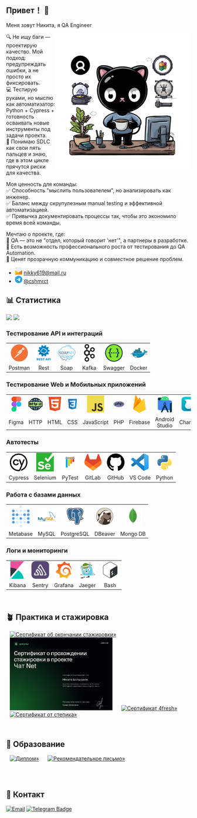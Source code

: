 ## Привет！ 👋
Меня зовут Никита, я QA Engineer

<img align="right" width="370" height="370" src="https://github.com/neffrit/neffrit/blob/main/kotik4.png" />

🔍 Не ищу баги — проектирую качество. Мой подход: предупреждать ошибки, а не просто их фиксировать.<br>
💻 Тестирую руками, но мыслю как автоматизатор: Python + Cypress + готовность осваивать новые инструменты под задачи проекта.<br>
🧠 Понимаю SDLC как свои пять пальцев и знаю, где в этом цикле прячутся риски для качества.<br>

Моя ценность для команды:<br>
✅ Способность "мыслить пользователем", но анализировать как инженер.<br>
✅ Баланс между скрупулезным manual testing и эффективной автоматизацией.<br>
✅ Привычка документировать процессы так, чтобы это экономило время всей команды.<br>

Мечтаю о проекте, где:<br>
🚀 QA — это не "отдел, который говорит 'нет'", а партнеры в разработке.<br>
🌱 Есть возможность профессионального роста от тестирования до QA Automation.<br>
💬 Ценят прозрачную коммуникацию и совместное решение проблем.<br>

- <img height="20" width="20" src="https://github.com/belyakovko/belyakovko/blob/259dfb7451faa9d0b906502b658f67e51f61f9dd/assets/icon_mail.png"/> [nikky619@mail.ru](mailto:nikky619@mail.ru)
- <img height="20" width="20" src="https://github.com/belyakovko/belyakovko/blob/259dfb7451faa9d0b906502b658f67e51f61f9dd/assets/icon_telegram.png"/> [@cshmrct](https://t.me/cshmrct)

## 📊 Статистика

![](https://github-readme-stats.vercel.app/api?hide_rank=true&hide=issues,contribs&show_icons=true&locale=en&langs_count=8&card_width=300&theme=radical&username=neffrit)
![](https://github-readme-stats.vercel.app/api/top-langs/?layout=donut&langs_count=6&hide_progress=true&theme=radical&username=neffrit)

<!-- Выбор темы ↑↑: https://github.com/anuraghazra/github-readme-stats/blob/master/themes/README.md --> 
<!-- Настройка отображения ↑↑: https://github.com/anuraghazra/github-readme-stats/ --> 



<!-- Выбор темы ↑↑: https://github.com/Ashutosh00710/github-readme-activity-graph/blob/main/THEMES.md --> 

### Тестирование API и интеграций 
<table class="table" border="0" width="100%">
  <tr align="center">
    <td><img width="48" src="https://github.com/belyakovko/belyakovko/blob/22a3f027f8bea72cbe8c16dd33d2e5450b359486/assets/logo_postman.png" /> </td>
    <td> <img width="48" src="https://github.com/belyakovko/belyakovko/blob/22a3f027f8bea72cbe8c16dd33d2e5450b359486/assets/logo_rest.png" /></td>
    <td> <img width="48" src="https://github.com/belyakovko/belyakovko/blob/22a3f027f8bea72cbe8c16dd33d2e5450b359486/assets/logo_soap.png" /></td>
    <td><img width="48" src="https://github.com/belyakovko/belyakovko/blob/22a3f027f8bea72cbe8c16dd33d2e5450b359486/assets/logo_apachekafka.png" /> </td>
    <td><img width="48" src="https://github.com/belyakovko/belyakovko/blob/22a3f027f8bea72cbe8c16dd33d2e5450b359486/assets/logo_swagger.png" /> </td>
    <td><img width="48" src="https://github.com/belyakovko/belyakovko/blob/22a3f027f8bea72cbe8c16dd33d2e5450b359486/assets/logo_docker.png" /> </td>
  </tr>
  <tr align="center">
    <td>Postman</td>
    <td>Rest</td>
    <td>Soap</td>
    <td>Kafka</td>
    <td>Swagger</td>
    <td>Docker</td>
  </tr>
</table>

### Тестирование Web и Мобильных приложений
<table class="table-primer"border="0" width="100%">
  <tr align="center">
    <td><img width="48" src="https://github.com/belyakovko/belyakovko/blob/ad25cbf701c5c4aa106236ac27655efedb9c61fc/assets/logo_figma.png" /></td>
    <td><img width="48" src="https://github.com/belyakovko/belyakovko/blob/ad25cbf701c5c4aa106236ac27655efedb9c61fc/assets/logo_http.png" /></td>
    <td><img width="48" src="https://github.com/belyakovko/belyakovko/blob/ad25cbf701c5c4aa106236ac27655efedb9c61fc/assets/logo_html.png" /></td>
    <td><img width="48" src="https://github.com/belyakovko/belyakovko/blob/ad25cbf701c5c4aa106236ac27655efedb9c61fc/assets/logo_css3.png" /></td>
    <td><img width="48" src="https://github.com/belyakovko/belyakovko/blob/c5db2d1f2c634faffcd09a45b59cd2e808641e38/assets/logo_javascript.png" /></td>
    <td><img width="48" src="https://github.com/belyakovko/belyakovko/blob/c5db2d1f2c634faffcd09a45b59cd2e808641e38/assets/logo_php.png" /></td>
    <td><img width="48" src="https://github.com/belyakovko/belyakovko/blob/ad25cbf701c5c4aa106236ac27655efedb9c61fc/assets/logo_firebase.png" /></td>
    <td><img width="48" src="https://github.com/belyakovko/belyakovko/blob/ad25cbf701c5c4aa106236ac27655efedb9c61fc/assets/logo_androidstudio.png" /></td>
    <td><img width="48" src="https://github.com/belyakovko/belyakovko/blob/ad25cbf701c5c4aa106236ac27655efedb9c61fc/assets/logo_charles.png" /></td>
  </tr>
  <tr align="center">
    <td>Figma</td>
    <td>HTTP</td>
    <td>HTML</td>
    <td>CSS</td>
    <td>JavaScript</td>
    <td>PHP</td>
    <td>Firebase</td>
    <td>Android Studio</td>
    <td>Charles</td>
  </tr>
</table>

###  Автотесты
<table class="table-primer"border="0" width="100%">
  <tr align="center">
    <td><img width="48" src="https://github.com/belyakovko/belyakovko/blob/4a6018393c97357a2f9122f3695af94b5931d3b2/assets/logo_cypress.png" /></td>
    <td><img width="48" src="https://github.com/belyakovko/belyakovko/blob/4a6018393c97357a2f9122f3695af94b5931d3b2/assets/logo_selenium.png" /></td>
    <td><img width="48" src="https://github.com/belyakovko/belyakovko/blob/4a6018393c97357a2f9122f3695af94b5931d3b2/assets/logo_pytest.png" /></td>
    <td><img width="48" src="https://github.com/belyakovko/belyakovko/blob/4a6018393c97357a2f9122f3695af94b5931d3b2/assets/logo_gitlab.png" /></td>
    <td><img width="48" src="https://github.com/belyakovko/belyakovko/blob/c5db2d1f2c634faffcd09a45b59cd2e808641e38/assets/logo_github.png" /></td>
    <td><img width="48" src="https://github.com/belyakovko/belyakovko/blob/4a6018393c97357a2f9122f3695af94b5931d3b2/assets/logo_vscode.png" /></td>
    <td><img width="48" src="https://github.com/belyakovko/belyakovko/blob/c5db2d1f2c634faffcd09a45b59cd2e808641e38/assets/logo_python.png" /></td>
  </tr>
  <tr align="center">
    <td>Cypress</td>
    <td>Selenium</td>
    <td>PyTest</td>
    <td>GitLab</td>
    <td>GitHub</td>
    <td>VS Code</td>
    <td>Python</td>
  </tr>
</table>

### Работа с базами данных

<table class="table" border="0" width="100%">
  <tr align="center">
    <td><img width="48" src="https://github.com/belyakovko/belyakovko/blob/4a6018393c97357a2f9122f3695af94b5931d3b2/assets/logo_metabase.png" /></td>
    <td><img width="48" src="https://github.com/belyakovko/belyakovko/blob/147ed780957fe9e13878a49dae1836ca332d6de3/assets/logo_mysql.png" /></td>
    <td><img width="48" src="https://github.com/belyakovko/belyakovko/blob/4a6018393c97357a2f9122f3695af94b5931d3b2/assets/logo_postgresql.png" /></td>
    <td><img width="48" src="https://github.com/belyakovko/belyakovko/blob/4a6018393c97357a2f9122f3695af94b5931d3b2/assets/logo_dbeaver.png" /></td>
    <td><img width="48" src="https://github.com/belyakovko/belyakovko/blob/4a6018393c97357a2f9122f3695af94b5931d3b2/assets/logo_mongodb.png" /></td>
  </tr>
  <tr align="center">
    <td>Metabase</td>
    <td>MySQL</td>
    <td>PostgreSQL</td>
    <td>DBeaver</td>
    <td>Mongo DB</td>
  </tr>
</table>

### Логи и мониторинги
<table class="table" border="0" width="100%">
  <tr align="center">
    <td><img width="48" src="https://github.com/belyakovko/belyakovko/blob/4a6018393c97357a2f9122f3695af94b5931d3b2/assets/logo_kibana.png" /></td>
    <td><img width="48" src="https://github.com/belyakovko/belyakovko/blob/4a6018393c97357a2f9122f3695af94b5931d3b2/assets/logo_sentry.png" /></td>
    <td><img width="48" src="https://github.com/belyakovko/belyakovko/blob/068dc597a5aba6f344f3bf84d4c41ef4b0784637/assets/logo_grafana.png" /></td>
    <td><img width="48" src="https://github.com/belyakovko/belyakovko/blob/068dc597a5aba6f344f3bf84d4c41ef4b0784637/assets/logo_jaegertracing.png" /></td>
    <td><img width="48" src="https://github.com/belyakovko/belyakovko/blob/068dc597a5aba6f344f3bf84d4c41ef4b0784637/assets/logo_bash.png" /></td>  
  </tr>
  <tr align="center">
    <td>Kibana</td>
    <td>Sentry</td>
    <td>Grafana</td>
    <td>Jaeger</td>
    <td>Bash</td>
  </tr>
</table>
<!-- Выбор картинок ↑↑: https://github.com/tandpfun/skill-icons --> 
<!-- Ещё выбор картинок ↑↑: https://github.com/marwin1991/profile-technology-icons/ --> 


<br>

## 🪴 Практика и стажировка
[<img src="/certificate_auto.png" width="280px" hspace="10px" alt="Сертификат об окончании стажировки»">]()
[<img src="/chat_net.png" width="280px" hspace="10px" alt="Сертификат Чат Net»">](https://raw.githubusercontent.com/neffrit/neffrit/refs/heads/main/chat_net.png)
[<img src="/certificate3.png" width="280px" hspace="10px" alt="Сертификат 4fresh»">]()
[<img src="/stepic_ru.png" width="280px" hspace="10px" alt="Сертификат от степика»">]()

<br>

## 🎒 Образование
[<img src="/diploma_en2.png" width="280px" hspace="10px" alt="Диплом»">](https://raw.githubusercontent.com/German-D/German-D/main/diploma_en2.png)
[<img src="/Letter10.png" width="280px" hspace="10px" alt="Рекомендательное письмо»">](https://raw.githubusercontent.com/German-D/German-D/main/Letter10.png)

<br>
<br>

## 🤝 Контакт
[![Email](https://img.shields.io/badge/Email-3b5998?style=flat-square&logo=Mail.Ru&logoColor=white)](mailto:nikky619@mail.ru)
[![Telegram Badge](https://img.shields.io/badge/-Telegram-0088cc?style=flat-square&logo=Telegram&logoColor=white)](https://t.me/cshmrct)

<!-- Документация по виджету контактов ↑↑ https://shields.io/badges --> 
